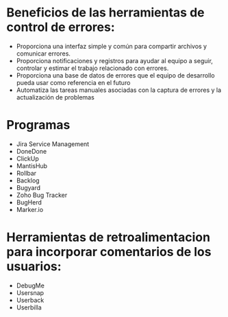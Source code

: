 # Beneficios de las herramientas de control de errores:

- Proporciona una interfaz simple y común para compartir archivos y comunicar errores.
- Proporciona notificaciones y registros para ayudar al equipo a seguir, controlar y estimar el trabajo relacionado con errores.
- Proporciona una base de datos de errores que el equipo de desarrollo pueda usar como referencia en el futuro
- Automatiza las tareas manuales asociadas con la captura de errores y la actualización de problemas

# Programas

- Jira Service Management
- DoneDone
- ClickUp
- MantisHub
- Rollbar
- Backlog
- Bugyard
- Zoho Bug Tracker
- BugHerd
- Marker.io

# Herramientas de retroalimentacion para incorporar comentarios de los usuarios:

- DebugMe
- Usersnap
- Userback
- Userbilla